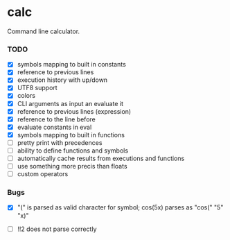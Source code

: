 # calc

Command line calculator.

### TODO
- [x] symbols mapping to built in constants
- [x] reference to previous lines
- [x] execution history with up/down
- [x] UTF8 support
- [x] colors
- [x] CLI arguments as input an evaluate it
- [x] reference to previous lines (expression)
- [x] reference to the line before
- [x] evaluate constants in eval
- [x] symbols mapping to built in functions
- [ ] pretty print with precedences
- [ ] ability to define functions and symbols
- [ ] automatically cache results from executions and functions
- [ ] use something more precis than floats
- [ ] custom operators

### Bugs
- [x] "(" is parsed as valid character for symbol; cos(5x) parses as "cos(" "5" "x)"
- [ ] !!2 does not parse correctly

